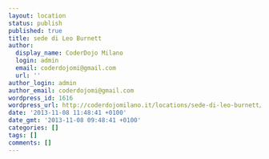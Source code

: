 ```yaml
---
layout: location
status: publish
published: true
title: sede di Leo Burnett
author:
  display_name: CoderDojo Milano
  login: admin
  email: coderdojomi@gmail.com
  url: ''
author_login: admin
author_email: coderdojomi@gmail.com
wordpress_id: 1616
wordpress_url: http://coderdojomilano.it/locations/sede-di-leo-burnett/
date: '2013-11-08 11:48:41 +0100'
date_gmt: '2013-11-08 09:48:41 +0100'
categories: []
tags: []
comments: []
---
```


